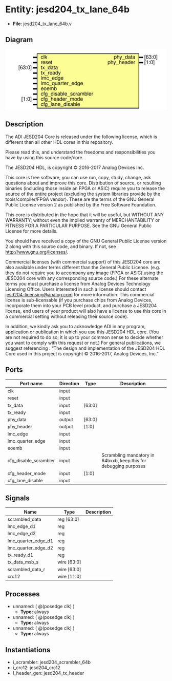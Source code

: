 # Entity: jesd204_tx_lane_64b

- **File**: jesd204_tx_lane_64b.v
## Diagram

![Diagram](jesd204_tx_lane_64b.svg "Diagram")
## Description


 The ADI JESD204 Core is released under the following license, which is
 different than all other HDL cores in this repository.

 Please read this, and understand the freedoms and responsibilities you have
 by using this source code/core.

 The JESD204 HDL, is copyright © 2016-2017 Analog Devices Inc.

 This core is free software, you can use run, copy, study, change, ask
 questions about and improve this core. Distribution of source, or resulting
 binaries (including those inside an FPGA or ASIC) require you to release the
 source of the entire project (excluding the system libraries provide by the
 tools/compiler/FPGA vendor). These are the terms of the GNU General Public
 License version 2 as published by the Free Software Foundation.

 This core  is distributed in the hope that it will be useful, but WITHOUT ANY
 WARRANTY; without even the implied warranty of MERCHANTABILITY or FITNESS FOR
 A PARTICULAR PURPOSE. See the GNU General Public License for more details.

 You should have received a copy of the GNU General Public License version 2
 along with this source code, and binary.  If not, see
 <http://www.gnu.org/licenses/>.

 Commercial licenses (with commercial support) of this JESD204 core are also
 available under terms different than the General Public License. (e.g. they
 do not require you to accompany any image (FPGA or ASIC) using the JESD204
 core with any corresponding source code.) For these alternate terms you must
 purchase a license from Analog Devices Technology Licensing Office. Users
 interested in such a license should contact jesd204-licensing@analog.com for
 more information. This commercial license is sub-licensable (if you purchase
 chips from Analog Devices, incorporate them into your PCB level product, and
 purchase a JESD204 license, end users of your product will also have a
 license to use this core in a commercial setting without releasing their
 source code).

 In addition, we kindly ask you to acknowledge ADI in any program, application
 or publication in which you use this JESD204 HDL core. (You are not required
 to do so; it is up to your common sense to decide whether you want to comply
 with this request or not.) For general publications, we suggest referencing :
 “The design and implementation of the JESD204 HDL Core used in this project
 is copyright © 2016-2017, Analog Devices, Inc.”


## Ports

| Port name             | Direction | Type   | Description                                                       |
| --------------------- | --------- | ------ | ----------------------------------------------------------------- |
| clk                   | input     |        |                                                                   |
| reset                 | input     |        |                                                                   |
| tx_data               | input     | [63:0] |                                                                   |
| tx_ready              | input     |        |                                                                   |
| phy_data              | output    | [63:0] |                                                                   |
| phy_header            | output    | [1:0]  |                                                                   |
| lmc_edge              | input     |        |                                                                   |
| lmc_quarter_edge      | input     |        |                                                                   |
| eoemb                 | input     |        |                                                                   |
| cfg_disable_scrambler | input     |        |  Scrambling mandatory in 64bxxb, keep this for debugging purposes |
| cfg_header_mode       | input     | [1:0]  |                                                                   |
| cfg_lane_disable      | input     |        |                                                                   |
## Signals

| Name                | Type        | Description |
| ------------------- | ----------- | ----------- |
| scrambled_data      | reg [63:0]  |             |
| lmc_edge_d1         | reg         |             |
| lmc_edge_d2         | reg         |             |
| lmc_quarter_edge_d1 | reg         |             |
| lmc_quarter_edge_d2 | reg         |             |
| tx_ready_d1         | reg         |             |
| tx_data_msb_s       | wire [63:0] |             |
| scrambled_data_r    | wire [63:0] |             |
| crc12               | wire [11:0] |             |
## Processes
- unnamed: ( @(posedge clk) )
  - **Type:** always
- unnamed: ( @(posedge clk) )
  - **Type:** always
- unnamed: ( @(posedge clk) )
  - **Type:** always
## Instantiations

- i_scrambler: jesd204_scrambler_64b
- i_crc12: jesd204_crc12
- i_header_gen: jesd204_tx_header
